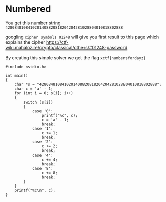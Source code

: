 # Numbered

You get this number string `4280848108410201408820818204204281028804010818802888`

googling `cipher symbols 01248` will give you first result to this page which explains the cipher https://ctf-wiki.mahaloz.re/crypto/classical/others/#01248-password

By creating this simple solver we get the flag `xctf{numbersfordayz}`

```
#include <stdio.h>

int main()
{
    char *s = "4280848108410201408820818204204281028804010818802888";
    char c = 'a' - 1;
    for (int i = 0; s[i]; i++)
    {
        switch (s[i])
        {
            case '0':
                printf("%c", c);
                c = 'a' - 1;
                break;
            case '1':
                c += 1;
                break;
            case '2':
                c += 2;
                break;
            case '4':
                c += 4;
                break;
            case '8':
                c += 8;
                break;
        }
    }
    printf("%c\n", c);
}
```